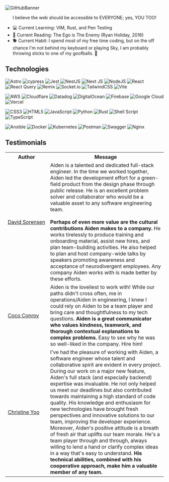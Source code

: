 ![GitHubBanner](https://github.com/aidenberzins/aidenberzins/assets/25511306/6e3e8bc2-09f5-4ff8-add4-81af344443d7)

<p align="center">I believe the web should be accessible to EVERYONE; yes, YOU TOO!</p>

- 💻 Current Learning: VIM, Rust, and Pen Testing
- 📕 Current Reading: The Ego is The Enemy (Ryan Holiday, 2016)
- 🐕 Current Habit: I spend most of my free time coding, but on the off chance I'm not behind my keyboard or playing Sky, I am probably throwing sticks to one of my goofballs. 🐾


## Technologies

![Astro](https://img.shields.io/badge/astro-%232C2052.svg?style=for-the-badge&logo=astro&logoColor=white)
![cypress](https://img.shields.io/badge/-cypress-%23E5E5E5?style=for-the-badge&logo=cypress&logoColor=058a5e)
![Jest](https://img.shields.io/badge/-jest-%23C21325?style=for-the-badge&logo=jest&logoColor=white)
![NestJS](https://img.shields.io/badge/nestjs-%23E0234E.svg?style=for-the-badge&logo=nestjs&logoColor=white)
![Next JS](https://img.shields.io/badge/Next-black?style=for-the-badge&logo=next.js&logoColor=white)
![NodeJS](https://img.shields.io/badge/node.js-6DA55F?style=for-the-badge&logo=node.js&logoColor=white)
![React](https://img.shields.io/badge/react-%2320232a.svg?style=for-the-badge&logo=react&logoColor=%2361DAFB)
![React Query](https://img.shields.io/badge/-React%20Query-FF4154?style=for-the-badge&logo=react%20query&logoColor=white)
![Remix](https://img.shields.io/badge/remix-%23000.svg?style=for-the-badge&logo=remix&logoColor=white)
![Socket.io](https://img.shields.io/badge/Socket.io-black?style=for-the-badge&logo=socket.io&badgeColor=010101)
![TailwindCSS](https://img.shields.io/badge/tailwindcss-%2338B2AC.svg?style=for-the-badge&logo=tailwind-css&logoColor=white)
![Vite](https://img.shields.io/badge/vite-%23646CFF.svg?style=for-the-badge&logo=vite&logoColor=white)

![AWS](https://img.shields.io/badge/AWS-%23FF9900.svg?style=for-the-badge&logo=amazon-aws&logoColor=white)
![Cloudflare](https://img.shields.io/badge/Cloudflare-F38020?style=for-the-badge&logo=Cloudflare&logoColor=white)
![Datadog](https://img.shields.io/badge/datadog-%23632CA6.svg?style=for-the-badge&logo=datadog&logoColor=white)
![DigitalOcean](https://img.shields.io/badge/DigitalOcean-%230167ff.svg?style=for-the-badge&logo=digitalOcean&logoColor=white)
![Firebase](https://img.shields.io/badge/firebase-%23039BE5.svg?style=for-the-badge&logo=firebase)
![Google Cloud](https://img.shields.io/badge/GoogleCloud-%234285F4.svg?style=for-the-badge&logo=google-cloud&logoColor=white)
![Vercel](https://img.shields.io/badge/vercel-%23000000.svg?style=for-the-badge&logo=vercel&logoColor=white)

![CSS3](https://img.shields.io/badge/css3-%231572B6.svg?style=for-the-badge&logo=css3&logoColor=white)
![HTML5](https://img.shields.io/badge/html5-%23E34F26.svg?style=for-the-badge&logo=html5&logoColor=white)
![JavaScript](https://img.shields.io/badge/javascript-%23323330.svg?style=for-the-badge&logo=javascript&logoColor=%23F7DF1E)
![Python](https://img.shields.io/badge/python-3670A0?style=for-the-badge&logo=python&logoColor=ffdd54)
![Rust](https://img.shields.io/badge/rust-%23000000.svg?style=for-the-badge&logo=rust&logoColor=white)
![Shell Script](https://img.shields.io/badge/shell_script-%23121011.svg?style=for-the-badge&logo=gnu-bash&logoColor=white)
![TypeScript](https://img.shields.io/badge/typescript-%23007ACC.svg?style=for-the-badge&logo=typescript&logoColor=white)

![Ansible](https://img.shields.io/badge/ansible-%231A1918.svg?style=for-the-badge&logo=ansible&logoColor=white)
![Docker](https://img.shields.io/badge/docker-%230db7ed.svg?style=for-the-badge&logo=docker&logoColor=white)
![Kubernetes](https://img.shields.io/badge/kubernetes-%23326ce5.svg?style=for-the-badge&logo=kubernetes&logoColor=white)
![Postman](https://img.shields.io/badge/Postman-FF6C37?style=for-the-badge&logo=postman&logoColor=white)
![Swagger](https://img.shields.io/badge/-Swagger-%23Clojure?style=for-the-badge&logo=swagger&logoColor=white)
![Nginx](https://img.shields.io/badge/nginx-%23009639.svg?style=for-the-badge&logo=nginx&logoColor=white)


## Testimonials

<table>
  <tr>
    <th>Author</th>
    <th>Message</th>
  </tr>
  <tr>
    <td><a target="_blank" href="https://www.linkedin.com/in/david-sorensen-5215b1bb/">David&nbsp;Sorensen</a></td>
    <td>
      Aiden is a talented and dedicated full-stack engineer. In the time we worked together, Aiden led the development effort for a green-field product from the design phase through public release. He is an excellent problem solver and collaborator who would be a valuable asset to any software engineering team. <br/><br/><strong>Perhaps of even more value are the cultural contributions Aiden makes to a company.</strong> He works tirelessly to produce training and onboarding material, assist new hires, and plan team-building activities. He also helped to plan and host company-wide talks by speakers promoting awareness and acceptance of neurodivergent employees. Any company Aiden works with is made better by these efforts.
</td>
  </tr>
  <tr>
    <td><a target="_blank" href="https://www.linkedin.com/in/colleen-conroy-ba6915217/">Coco&nbsp;Conroy</a></td>
    <td>Aiden is the loveliest to work with! While our paths didn't cross often, me in operations/Aiden in engineering, I knew I could rely on Aiden to be a team player and bring care and thoughtfulness to my tech questions. <strong>Aiden is a great communicator who values kindness, teamwork, and thorough contextual explanations to complex problems.</strong> Easy to see why he was so well-liked in the company. Hire him!</td>
  </tr>
  <tr>
    <td><a target="_blank" href="https://www.linkedin.com/in/christine-yoo-cy/">Christine&nbsp;Yoo</a></td>
    <td>I've had the pleasure of working with Aiden, a software engineer whose talent and collaborative spirit are evident in every project. During our work on a major new feature, Aiden's full stack (and especially backend) expertise was invaluable. He not only helped us meet our deadlines but also contributed towards maintaining a high standard of code quality. His knowledge and enthusiasm for new technologies have brought fresh perspectives and innovative solutions to our team, improving the developer experience. Moreover, Aiden's positive attitude is a breath of fresh air that uplifts our team morale. He's a team player through and through, always willing to lend a hand or clarify complex ideas in a way that's easy to understand.<strong> His technical abilities, combined with his cooperative approach, make him a valuable member of any team.</strong></td>
  </tr>
</table>

